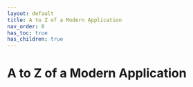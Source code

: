 ```yaml
---
layout: default
title: A to Z of a Modern Application
nav_order: 8
has_toc: true
has_children: true
---
```


# A to Z of a Modern Application
